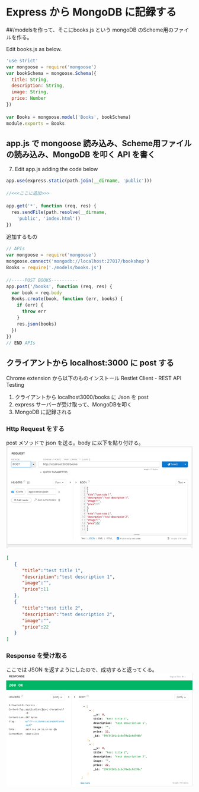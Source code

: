 # Express から MongoDB に記録する

##/modelsを作って、そこにbooks.js という mongoDB のScheme用のファイルを作る。

Edit books.js as below.  

```js
'use strict'
var mongoose = require('mongoose')
var bookSchema = mongoose.Schema({
  title: String,
  description: String,
  image: String,
  price: Number
})

var Books = mongoose.model('Books', bookSchema)
module.exports = Books
```

## app.js で mongoose 読み込み、Scheme用ファイルの読み込み、MongoDB を叩く API を書く

7. Edit app.js adding the code below

```js
app.use(express.static(path.join(__dirname, 'public')))

//<<<ここに追加>>>

app.get('*', function (req, res) {
  res.sendFile(path.resolve(__dirname,
    'public', 'index.html'))
})

```

追加するもの

```js
// APIs
var mongoose = require('mongoose')
mongoose.connect('mongodb://localhost:27017/bookshop')
Books = require('./models/books.js')

//-----POST BOOKS----------
app.post('/books', function (req, res) {
  var book = req.body
  Books.create(book, function (err, books) {
    if (err) {
      throw err
    }
    res.json(books)
  })
})
// END APIs
```

## クライアントから localhost:3000 に post する

Chrome extension から以下のものインストール
Restlet Client - REST API Testing


1. クライアントから localhost3000/books に Json を post   
1. express サーバーが受け取って、MongoDBを叩く
1. MongoDB に記録される


### Http Request をする
post メソッドで json を送る。body に以下を貼り付ける。
![](/assets/req.png)


```json
[
   {
      "title":"test title 1",
      "description":"test description 1",
      "image":"",
      "price":11
   },
   {
      "title":"test title 2",
      "description":"test description 2",
      "image":"",
      "price":22
   }
]
```

### Response を受け取る
ここでは JSON を返すようにしたので、成功すると返ってくる。
![](/assets/res.png)
